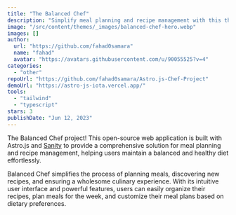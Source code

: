 ```yaml
---
title: "The Balanced Chef"
description: "Simplify meal planning and recipe management with this this application built with Astro and Sanity."
image: "/src/content/themes/_images/balanced-chef-hero.webp"
images: []
author:
  url: "https://github.com/fahad0samara"
  name: "fahad"
  avatar: "https://avatars.githubusercontent.com/u/90055525?v=4"
categories:
  - "other"
repoUrl: "https://github.com/fahad0samara/Astro.js-Chef-Project"
demoUrl: "https://astro-js-iota.vercel.app/"
tools:
  - "tailwind"
  - "typescript"
stars: 3
publishDate: "Jun 12, 2023"
---
```


<p>
  The Balanced Chef project! This open-source web application is built with Astro.js and
  <a href="https://sanity.io">Sanity</a> to provide a comprehensive solution for meal planning and
  recipe management, helping users maintain a balanced and healthy diet effortlessly.
</p>
<p>
  Balanced Chef simplifies the process of planning meals, discovering new recipes, and ensuring a
  wholesome culinary experience. With its intuitive user interface and powerful features, users can
  easily organize their recipes, plan meals for the week, and customize their meal plans based on
  dietary preferences.
</p>
